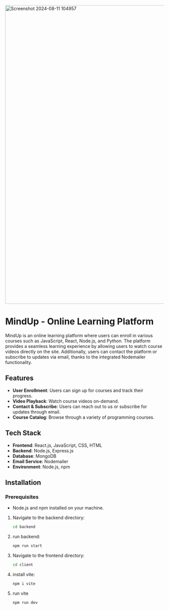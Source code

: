 <img width="946" alt="Screenshot 2024-08-11 104957" src="https://github.com/user-attachments/assets/d9eaa8c6-e45a-4869-9dee-52e65c739bb2">

<h1>MindUp - Online Learning Platform</h1>

MindUp is an online learning platform where users can enroll in various courses such as JavaScript, React, Node.js, and Python. The platform provides a seamless learning experience by allowing users to watch course videos directly on the site. Additionally, users can contact the platform or subscribe to updates via email, thanks to the integrated Nodemailer functionality.

## Features

- **User Enrollment**: Users can sign up for courses and track their progress.
- **Video Playback**: Watch course videos on-demand.
- **Contact & Subscribe**: Users can reach out to us or subscribe for updates through email.
- **Course Catalog**: Browse through a variety of programming courses.

## Tech Stack

- **Frontend**: React.js, JavaScript, CSS, HTML
- **Backend**: Node.js, Express.js
- **Database**: MongoDB
- **Email Service**: Nodemailer
- **Environment**: Node.js, npm

## Installation

### Prerequisites
- Node.js and npm installed on your machine.

1. Navigate to the backend directory:

    ```bash
    cd backend
    ```

2. run backend:

    ```bash
    npm run start
    ```

3. Navigate to the frontend directory:
    ```bash
   cd client
    ```

3. install vite:
    ```bash
    npm i vite
    ```
4. run vite
   ````bash
   npm run dev
   ````
    
